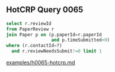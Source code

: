 
## HotCRP Query 0065
```sql
select r.reviewId
from PaperReview r
join Paper p on (p.paperId=r.paperId
                 and p.timeSubmitted>0)
where (r.contactId=?)
  and r.reviewNeedsSubmit!=0 limit 1
```
[examples/h0065-hotcrp.md](/examples/h0065-hotcrp.md)